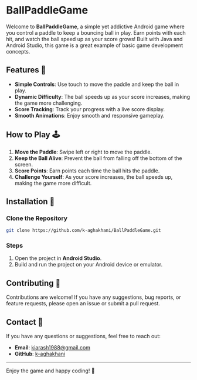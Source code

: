 # BallPaddleGame

Welcome to **BallPaddleGame**, a simple yet addictive Android game where you control a paddle to keep a bouncing ball in play. Earn points with each hit, and watch the ball speed up as your score grows! Built with Java and Android Studio, this game is a great example of basic game development concepts.

## Features 🚀
- **Simple Controls**: Use touch to move the paddle and keep the ball in play.
- **Dynamic Difficulty**: The ball speeds up as your score increases, making the game more challenging.
- **Score Tracking**: Track your progress with a live score display.
- **Smooth Animations**: Enjoy smooth and responsive gameplay.

## How to Play 🕹️
1. **Move the Paddle**: Swipe left or right to move the paddle.
2. **Keep the Ball Alive**: Prevent the ball from falling off the bottom of the screen.
3. **Score Points**: Earn points each time the ball hits the paddle.
4. **Challenge Yourself**: As your score increases, the ball speeds up, making the game more difficult.

## Installation 📲

### Clone the Repository
```bash
git clone https://github.com/k-aghakhani/BallPaddleGame.git
```

### Steps
1. Open the project in **Android Studio**.
2. Build and run the project on your Android device or emulator.

## Contributing 🤝
Contributions are welcome! If you have any suggestions, bug reports, or feature requests, please open an issue or submit a pull request.

## Contact 📧
If you have any questions or suggestions, feel free to reach out:
- **Email**: [kiarash1988@gmail.com](mailto:kiarash1988@gmail.com)
- **GitHub**: [k-aghakhani](https://github.com/k-aghakhani)

---
Enjoy the game and happy coding! 🎉
